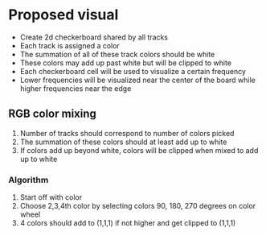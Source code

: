 # Proposed visual

* Create 2d checkerboard shared by all tracks
* Each track is assigned a color
* The summation of all of these track colors should be white
* These colors may add up past white but will be clipped to white
* Each checkerboard cell will be used to visualize a certain frequency
* Lower frequencies will be visualized near the center of the board while
  higher frequencies near the edge


## RGB color mixing
1. Number of tracks should correspond to number of colors picked
2. The summation of these colors should at least add up to white
3. If colors add up beyond white, colors will be clipped when mixed
   to add up to white

### Algorithm
1. Start off with color
2. Choose 2,3,4th color by selecting colors 90, 180, 270 degrees on color wheel
3. 4 colors should add to (1,1,1) if not higher and get clipped to (1,1,1)


